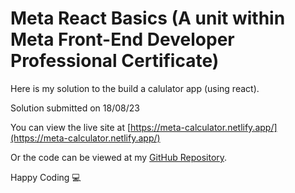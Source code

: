 # Meta React Basics (A unit within Meta Front-End Developer Professional Certificate)

Here is my solution to the build a calulator app (using react).

Solution submitted on 18/08/23


You can view the live site at [https://meta-calculator.netlify.app/](https://meta-calculator.netlify.app/)

Or the code can be viewed at my [GitHub Repository](https://github.com/jacksen30/meta-react-calculator-project).


Happy Coding :computer: